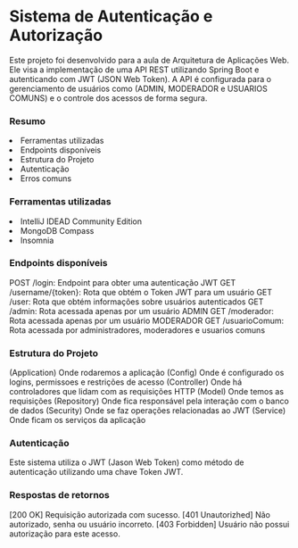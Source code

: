 <h1>Sistema de Autenticação e Autorização</h1>
<text>Este projeto foi desenvolvido para a aula de Arquitetura de Aplicações Web. Ele visa a implementação de uma API REST utilizando Spring Boot e autenticando com JWT (JSON Web Token). A API é configurada para o gerenciamento de usuários como (ADMIN, MODERADOR e USUARIOS COMUNS) e o controle dos acessos de forma segura.</text>

<h3>Resumo</h3>
<li>Ferramentas utilizadas</li>
<li>Endpoints disponíveis</li>
<li>Estrutura do Projeto</li>
<li>Autenticação</li>
<li>Erros comuns</li>

<h3>Ferramentas utilizadas</h3>
<li>IntelliJ IDEAD Community Edition</li>
<li>MongoDB Compass</li>
<li>Insomnia</li>

<h3>Endpoints disponíveis</h3>
<text>POST /login: Endpoint para obter uma autenticação JWT</text>
<text>GET /username/{token}: Rota que obtém o Token JWT para um usuário</text>
<text>GET /user: Rota que obtém informações sobre usuários autenticados</text>
<text>GET /admin: Rota acessada apenas por um usuário ADMIN</text>
<text>GET /moderador: Rota acessada apenas por um usuário MODERADOR</text>
<text>GET /usuarioComum: Rota acessada por administradores, moderadores e usuarios comuns</text>

<h3>Estrutura do Projeto</h3>
(Application) Onde rodaremos a aplicação
(Config) Onde é configurado os logins, permissoes e restrições de acesso
(Controller) Onde há controladores que lidam com as requisições HTTP
(Model) Onde temos as requisições
(Repository) Onde fica responsável pela interação com o banco de dados
(Security) Onde se faz operações relacionadas ao JWT 
(Service) Onde ficam os serviços da aplicação 

<h3>Autenticação</h3>
Este sistema utiliza o JWT (Jason Web Token) como método de autenticação utilizando uma chave Token JWT.

<h3>Respostas de retornos</h3>
[200 OK] Requisição autorizada com sucesso.
[401 Unautorizhed] Não autorizado, senha ou usuário incorreto.
[403 Forbidden] Usuário não possui autorização para este acesso.

